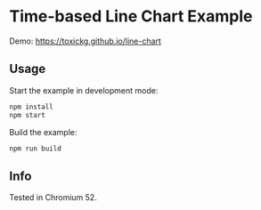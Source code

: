# Time-based Line Chart Example

Demo: https://toxickg.github.io/line-chart

## Usage

Start the example in development mode:

```sh
npm install
npm start
```

Build the example:

```sh
npm run build
```

## Info

Tested in Chromium 52.
